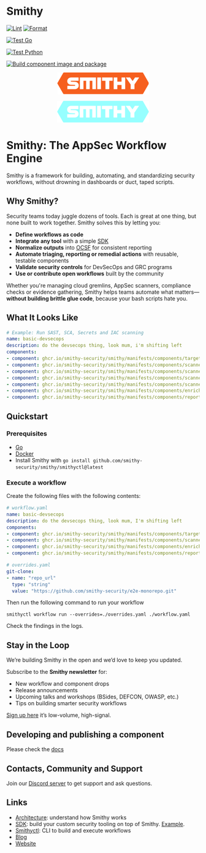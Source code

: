 # Smithy

[![Lint](https://github.com/smithy-security/smithy/actions/workflows/lint.yml/badge.svg)](https://github.com/smithy-security/smithy/actions/workflows/lint.yml)
[![Format](https://github.com/smithy-security/smithy/actions/workflows/format.yml/badge.svg)](https://github.com/smithy-security/smithy/actions/workflows/format.yml)

[![Test Go](https://github.com/smithy-security/smithy/actions/workflows/test-go.yml/badge.svg)](https://github.com/smithy-security/smithy/actions/workflows/test-go.yml)

[![Test Python](https://github.com/smithy-security/smithy/actions/workflows/test-py.yml/badge.svg)](https://github.com/smithy-security/smithy/actions/workflows/test-py.yml)

[![Build component image and package](https://github.com/smithy-security/smithy/actions/workflows/package-component.yaml/badge.svg)](https://github.com/smithy-security/smithy/actions/workflows/package-component.yaml)

<p align="center">
  <img alt="smithy-logo-dark-mode" src="assets/smithy-logo-light.svg#gh-dark-mode-only"/>
</p>
<p align="center">
  <img alt="smithy-logo-light-mode" src="assets/smithy-logo-dark.svg#gh-light-mode-only"/>
</p>

# Smithy: The AppSec Workflow Engine

Smithy is a framework for building, automating, and standardizing security workflows, without drowning in dashboards or duct, taped scripts.

## Why Smithy?

Security teams today juggle dozens of tools. Each is great at one thing, but none built to work together. Smithy solves this by letting you:

* **Define workflows as code**
* **Integrate any tool** with a simple [SDK](./sdk)
* **Normalize outputs** into [OCSF](https://ocsf.io/) for consistent reporting
* **Automate triaging, reporting or remedial actions** with reusable, testable components
* **Validate security controls** for DevSecOps and GRC programs
* **Use or contribute open workflows** built by the community

Whether you're managing cloud gremlins, AppSec scanners, compliance checks or evidence gathering, Smithy helps teams automate what matters—**without building brittle glue code**, because your bash scripts hate you.

## What It Looks Like

```yaml
# Example: Run SAST, SCA, Secrets and IAC scanning
name: basic-devsecops
description: do the devsecops thing, look mum, i'm shifting left
components: 
- component: ghcr.io/smithy-security/smithy/manifests/components/targets/git-clone:v1.4.0
- component: ghcr.io/smithy-security/smithy/manifests/components/scanners/osv-scanner:v1.2.3
- component: ghcr.io/smithy-security/smithy/manifests/components/scanners/checkov:v1.1.1
- component: ghcr.io/smithy-security/smithy/manifests/components/scanners/semgrep:v1.3.2
- component: ghcr.io/smithy-security/smithy/manifests/components/scanners/trufflehog:v1.2.2
- component: ghcr.io/smithy-security/smithy/manifests/components/enrichers/custom-annotation:v0.2.1
- component: ghcr.io/smithy-security/smithy/manifests/components/reporters/vulnerability-logger:v0.0.1
```

## Quickstart

### Prerequisites

* [Go](https://go.dev/doc/install)
* [Docker](https://docs.docker.com/engine/install/)
* Install Smithy with `go install github.com/smithy-security/smithy/smithyctl@latest`

### Execute a workflow

Create the following files with the following contents:

```yaml
# workflow.yaml
name: basic-devsecops
description: do the devsecops thing, look mum, I'm shifting left
components:
- component: ghcr.io/smithy-security/smithy/manifests/components/targets/git-clone:v1.4.0
- component: ghcr.io/smithy-security/smithy/manifests/components/scanners/semgrep:v1.3.2
- component: ghcr.io/smithy-security/smithy/manifests/components/enrichers/custom-annotation:v0.2.1
- component: ghcr.io/smithy-security/smithy/manifests/components/reporters/vulnerability-logger:v0.0.1
```

```yaml
# overrides.yaml
git-clone:
- name: "repo_url"
  type: "string"
  value: "https://github.com/smithy-security/e2e-monorepo.git"
```

Then run the following command to run your workflow

```shell
smithyctl workflow run --overrides=./overrides.yaml ./workflow.yaml
```

Check the findings in the logs.

## Stay in the Loop

We’re building Smithy in the open and we’d love to keep you updated.

Subscribe to the **Smithy newsletter** for:

* New workflow and component drops
* Release announcements
* Upcoming talks and workshops (BSides, DEFCON, OWASP, etc.)
* Tips on building smarter security workflows

[Sign up here](https://smithy.security/#newsletter) it’s low-volume, high-signal.

## Developing and publishing a component

Please check the [docs](./docs/developing-components/README.md)

## Contacts, Community and Support

Join our [Discord server](https://discord.gg/kuNnnVq9) to get support and ask questions.

## Links

* [Architecture](./docs/architecture/README.md): understand how Smithy works
* [SDK](./sdk): build your custom security tooling on top of Smithy. [Example](https://github.com/smithy-security/smithy/pull/749).
* [Smithyctl](./smithyctl): CLI to build and execute workflows
* [Blog](https://smithy.security/blog/)
* [Website](https://smithy.security)
